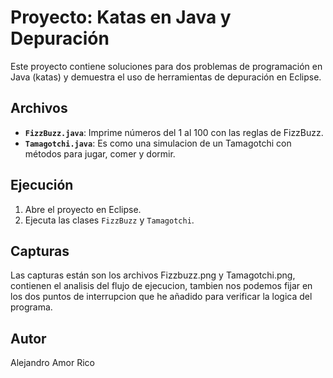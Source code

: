# Proyecto: Katas en Java y Depuración

Este proyecto contiene soluciones para dos problemas de programación en Java (katas) y demuestra el uso de herramientas de depuración en Eclipse.

## Archivos
- **`FizzBuzz.java`**: Imprime números del 1 al 100 con las reglas de FizzBuzz.
- **`Tamagotchi.java`**: Es como una simulacion de un Tamagotchi con métodos para jugar, comer y dormir.

## Ejecución
1. Abre el proyecto en Eclipse.
2. Ejecuta las clases `FizzBuzz` y `Tamagotchi`.

## Capturas
Las capturas están son los archivos Fizzbuzz.png y Tamagotchi.png, contienen el analisis del flujo de ejecucion, tambien nos podemos fijar en los dos puntos de interrupcion que he añadido para verificar la logica del programa.

## Autor
Alejandro Amor Rico

